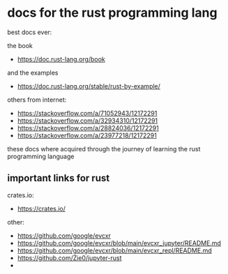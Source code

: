 

# docs for the rust programming lang

best docs ever:

the book
- https://doc.rust-lang.org/book

and the examples
- https://doc.rust-lang.org/stable/rust-by-example/

others from internet:
- https://stackoverflow.com/a/71052943/12172291
- https://stackoverflow.com/a/32934310/12172291
- https://stackoverflow.com/a/28824036/12172291
- https://stackoverflow.com/a/23977218/12172291

these docs where acquired through the journey of learning the rust programming language


## important links for rust

crates.io:
- https://crates.io/

other:
- https://github.com/google/evcxr
- https://github.com/google/evcxr/blob/main/evcxr_jupyter/README.md
- https://github.com/google/evcxr/blob/main/evcxr_repl/README.md
- https://github.com/Zie0/jupyter-rust
- 